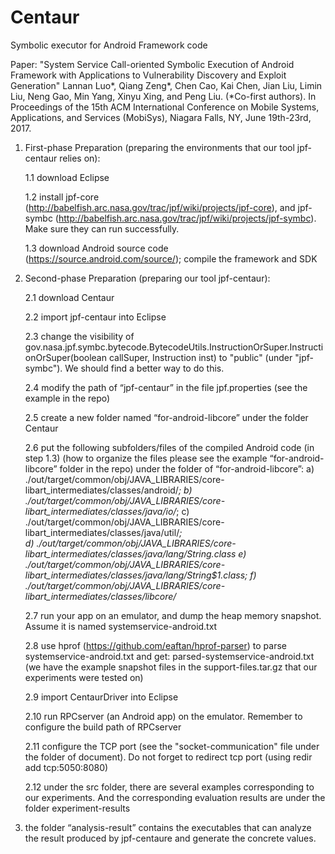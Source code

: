 # Centaur
Symbolic executor for Android Framework code

Paper: "System Service Call-oriented Symbolic Execution of Android Framework with Applications to Vulnerability Discovery and Exploit Generation"
Lannan Luo*, Qiang Zeng*, Chen Cao, Kai Chen, Jian Liu, Limin Liu, Neng Gao, Min Yang, Xinyu Xing, and Peng Liu. (*Co-first authors).
In Proceedings of the 15th ACM International Conference on Mobile Systems, Applications, and Services (MobiSys), Niagara Falls, NY, June 19th-23rd, 2017.


1. First-phase Preparation (preparing the environments that our tool jpf-centaur relies on): 

	1.1 download Eclipse

	1.2 install jpf-core (http://babelfish.arc.nasa.gov/trac/jpf/wiki/projects/jpf-core), and jpf-symbc (http://babelfish.arc.nasa.gov/trac/jpf/wiki/projects/jpf-symbc). Make sure they can run successfully.

	1.3 download Android source code (https://source.android.com/source/); compile the framework and SDK


2. Second-phase Preparation (preparing our tool jpf-centaur):

	2.1 download Centaur

	2.2 import jpf-centaur into Eclipse 

 	2.3 change the visibility of gov.nasa.jpf.symbc.bytecode.BytecodeUtils.InstructionOrSuper.InstructionOrSuper(boolean callSuper, Instruction inst) to "public" (under "jpf-symbc"). We should find a better way to do this.

 	2.4 modify the path of “jpf-centaur” in the file jpf.properties (see the example in the repo) 
	
	2.5 create a new folder named “for-android-libcore” under the folder Centaur

	2.6 put the following subfolders/files of the compiled Android code (in step 1.3) (how to organize the files please see the example “for-android-libcore” folder in the repo) under the folder of “for-android-libcore”: 
		a) ./out/target/common/obj/JAVA_LIBRARIES/core-libart_intermediates/classes/android/*; 
		b) ./out/target/common/obj/JAVA_LIBRARIES/core-libart_intermediates/classes/java/io/*; 
		c) ./out/target/common/obj/JAVA_LIBRARIES/core-libart_intermediates/classes/java/util/*;  
		d) ./out/target/common/obj/JAVA_LIBRARIES/core-libart_intermediates/classes/java/lang/String.class
		e) ./out/target/common/obj/JAVA_LIBRARIES/core-libart_intermediates/classes/java/lang/String$1.class; 
		f) ./out/target/common/obj/JAVA_LIBRARIES/core-libart_intermediates/classes/libcore/*

	2.7 run your app on an emulator, and dump the heap memory snapshot. Assume it is named systemservice-android.txt 

	2.8 use hprof (https://github.com/eaftan/hprof-parser) to parse systemservice-android.txt and get:  parsed-systemservice-android.txt (we have the example snapshot files in the support-files.tar.gz that our experiments were tested on)

	2.9 import CentaurDriver into Eclipse

	2.10 run RPCserver (an Android app) on the emulator. Remember to configure the build path of RPCserver

 	2.11 configure the TCP port (see the "socket-communication" file under the folder of document). Do not forget to redirect tcp port (using redir add tcp:5050:8080)

	2.12 under the src folder, there are several examples corresponding to our experiments. And the corresponding evaluation results are under the folder experiment-results


3. the folder “analysis-result” contains the executables that can analyze the result produced by jpf-centaure and generate the concrete values.
